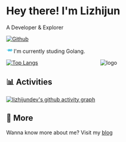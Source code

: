 
# Hey there! I'm Lizhijun
A Developer & Explorer

[![Github](https://img.shields.io/github/followers/lizhijundev?label=Github&style=social)](https://github.com/lizhijundev)





<img src="https://raw.githubusercontent.com/devicons/devicon/master/icons/go/go-original-wordmark.svg" alt="go" width="16" height="16"> I'm currently studing Golang.

<img src="https://github-readme-stats.vercel.app/api?username=lizhijundev&show_icons=true" alt="logo" height="160" align="right" width="50%" />

[![Top Langs](https://github-readme-stats.vercel.app/api/top-langs/?username=lizhijundev)](https://github.com/lizhijundev?tab=repositories)



## 📊 Activities
[![lizhijundev's github activity graph](https://github-readme-activity-graph.vercel.app/graph?username=lizhijundev&theme=minimal)](https://github.com/lizhijundev)

## 🔗 More
Wanna know more about me?
Visit my [blog](https://lizhijun.me/)